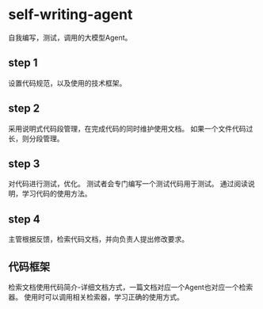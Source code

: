 # self-writing-agent
自我编写，测试，调用的大模型Agent。
## step 1
设置代码规范，以及使用的技术框架。
## step 2
采用说明式代码段管理，在完成代码的同时维护使用文档。
如果一个文件代码过长，则分段管理。
## step 3
对代码进行测试，优化。
测试者会专门编写一个测试代码用于测试。
通过阅读说明，学习代码的使用方法。
## step 4
主管根据反馈，检索代码文档，并向负责人提出修改要求。
## 代码框架
检索文档使用代码简介-详细文档方式，一篇文档对应一个Agent也对应一个检索器。
使用时可以调用相关检索器，学习正确的使用方式。
